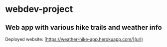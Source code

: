 # webdev-project

## Web app with various hike trails and weather info

Deployed website: [https://weather-hike-app.herokuapp.com/](url)

